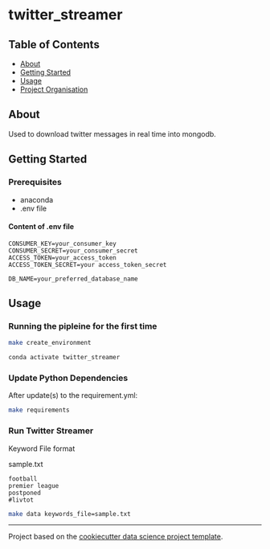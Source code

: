 # twitter_streamer

## Table of Contents

- [About](#about)
- [Getting Started](#getting-started)
- [Usage](#usage)
- [Project Organisation](#project-organization)

## About

Used to download twitter messages in real time into mongodb.

## Getting Started

### Prerequisites

- anaconda
- .env file

#### Content of .env file

```text
CONSUMER_KEY=your_consumer_key
CONSUMER_SECRET=your_consumer_secret
ACCESS_TOKEN=your_access_token
ACCESS_TOKEN_SECRET=your access_token_secret

DB_NAME=your_preferred_database_name
```

## Usage

### Running the pipleine for the first time

```bash
make create_environment
```

```bash
conda activate twitter_streamer
```

### Update Python Dependencies

After update(s) to the requirement.yml:

```bash
make requirements
```

### Run Twitter Streamer

Keyword File format

sample.txt

```text
football
premier league
postponed
#livtot
```

```bash
make data keywords_file=sample.txt
```

--------

Project based on the [cookiecutter data science project template](https://github.com/gidigidiolu/cookiecutter-data-science).
